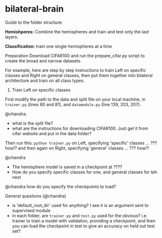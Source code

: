 # bilateral-brain

Guide to the folder structure:

**Hemishperes:** 
Combine the hemispheres and train and test only the last layers.

**Classification:** 
train one single hemispheres at a time

Preparation
Download CIFAR100 and run the prepare_cifar.py script to create the broad and narrow datasets.

For example, here are step by step instructions to train Left on specific classes and Right on general classes, then put them together into bilateral architecture and train on all class types.

1. Train Left on specific classes

First modify the path to the data and split file on your local machine, in `trainer.py` (lines 80 and 81), and `datamodule.py` (line 139, 203, 207).

@chandra: 
- what is the split file? 
- what are the instructions for downloading CIFAR100. Just get it from cifar website and put in the data folder?

Then run this:
`python trainer.py` on Left, specifying 'specific' classes ... ??? how!?
and then again on Right, specifying 'general' classes ... ??? how!?

@chandra
- The hemisphere model is saved in a checkpoint at ???? 
- How do you specify specific classes for one, and general classes for teh next

@chandra how do you specify the checkpoints to load?


General questions (@chandra)
- is 'default_root_dir' used for anything? I see it is an argument sent to supervised module
- in each folder, are `trainer.py` and `test.py` used for the obvious? i.e. trainer to train a model with validation, providing a checkpoint, and then you can load the checkpoint in test to give an accuracy on held out test set?